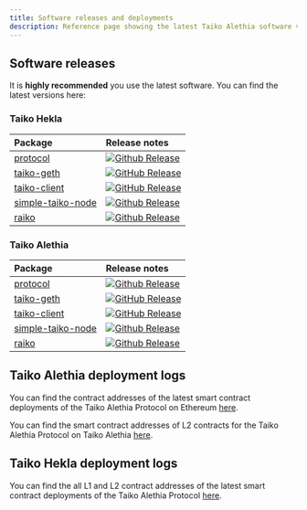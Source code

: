 ```yaml
---
title: Software releases and deployments
description: Reference page showing the latest Taiko Alethia software versions and deployments.
---
```


## Software releases

It is **highly recommended** you use the latest software. You can find the latest versions here:

### Taiko Hekla
| Package                                                                                | Release notes                                                                                                                                                                                     |
| :------------------------------------------------------------------------------------- | :------------------------------------------------------------------------------------------------------------------------------------------------------------------------------------------------ |
| [protocol](https://github.com/taikoxyz/taiko-mono/tree/main/packages/protocol)         | [![Github Release](https://img.shields.io/github/v/release/taikoxyz/taiko-mono?include_prereleases&filter=taiko-alethia-protocol*&label=)](https://github.com/taikoxyz/taiko-mono/blob/main/packages/protocol/CHANGELOG.md)         |
| [taiko-geth](https://github.com/taikoxyz/taiko-geth)                                   | [![GitHub Release](https://img.shields.io/github/v/release/taikoxyz/taiko-geth?include_prereleases&label=)](https://github.com/taikoxyz/taiko-geth/blob/taiko/CHANGELOG.md)                                           |
| [taiko-client](https://github.com/taikoxyz/taiko-mono/tree/main/packages/taiko-client) | [![GitHub Release](https://img.shields.io/github/v/release/taikoxyz/taiko-mono?include_prereleases&filter=taiko-alethia-client*&label=)](https://github.com/taikoxyz/taiko-mono/blob/main/packages/taiko-client/CHANGELOG.md) |
| [simple-taiko-node](https://github.com/taikoxyz/simple-taiko-node/tree/main)           | [![Github Release](https://img.shields.io/github/v/release/taikoxyz/simple-taiko-node?include_prereleases&label=)](https://github.com/taikoxyz/simple-taiko-node/blob/main/CHANGELOG.md)                              |
| [raiko](https://github.com/taikoxyz/raiko/tree/main)                                   | [![Github Release](https://img.shields.io/github/v/release/taikoxyz/raiko?label=)](https://github.com/taikoxyz/raiko/blob/main/CHANGELOG.md)                                                      |

### Taiko Alethia
| Package                                                                                | Release notes                                                                                                                                                                                     |
| :------------------------------------------------------------------------------------- | :------------------------------------------------------------------------------------------------------------------------------------------------------------------------------------------------ |
| [protocol](https://github.com/taikoxyz/taiko-mono/tree/main/packages/protocol)         | [![Github Release](https://img.shields.io/github/v/release/taikoxyz/taiko-mono?filter=protocol*&label=)](https://github.com/taikoxyz/taiko-mono/blob/main/packages/protocol/CHANGELOG.md)         |
| [taiko-geth](https://github.com/taikoxyz/taiko-geth)                                   | [![GitHub Release](https://img.shields.io/github/v/release/taikoxyz/taiko-geth?label=)](https://github.com/taikoxyz/taiko-geth/blob/taiko/CHANGELOG.md)                                           |
| [taiko-client](https://github.com/taikoxyz/taiko-mono/tree/main/packages/taiko-client) | [![GitHub Release](https://img.shields.io/github/v/release/taikoxyz/taiko-mono?filter=taiko-alethia-client*&label=)](https://github.com/taikoxyz/taiko-mono/blob/main/packages/taiko-client/CHANGELOG.md) |
| [simple-taiko-node](https://github.com/taikoxyz/simple-taiko-node/tree/main)           | [![Github Release](https://img.shields.io/github/v/release/taikoxyz/simple-taiko-node?filter=v1.10.3&label=)](https://github.com/taikoxyz/simple-taiko-node/blob/main/CHANGELOG.md)                              |
| [raiko](https://github.com/taikoxyz/raiko/tree/main)                                   | [![Github Release](https://img.shields.io/github/v/release/taikoxyz/raiko?filter=v1.5.0&label=)](https://github.com/taikoxyz/raiko/blob/main/CHANGELOG.md)                                                      |

## Taiko Alethia deployment logs

You can find the contract addresses of the latest smart contract deployments of the Taiko Alethia Protocol on Ethereum [here](https://github.com/taikoxyz/taiko-mono/blob/main/packages/protocol/deployments/mainnet-contract-logs-L1.md).

You can find the smart contract addresses of L2 contracts for the Taiko Alethia Protocol on Taiko Alethia [here](https://github.com/taikoxyz/taiko-mono/blob/main/packages/protocol/deployments/mainnet-contract-logs-L2.md).

## Taiko Hekla deployment logs

You can find the all L1 and L2 contract addresses of the latest smart contract deployments of the Taiko Alethia Protocol [here](https://github.com/taikoxyz/taiko-mono/blob/main/packages/protocol/deployments/hekla-contract-logs.md).
